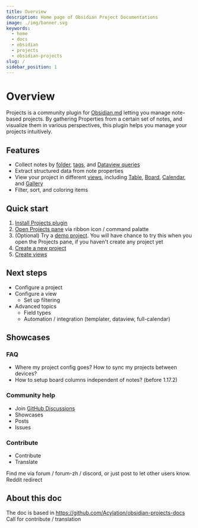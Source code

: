```yaml
---
title: Overview
description: Home page of Obsidian Project Documentations
image: ./img/banner.svg
keywords:
  - home
  - docs
  - obsidian
  - projects
  - obsidian-projects
slug: /
sidebar_position: 1
---
```

# Overview

Projects is a community plugin for [Obsidian.md](https://obsidian.md) letting you manage note-based projects. By gathering Properties from a certain set of notes, and visualize them in various perspectives, this plugin helps you manage your projects intuitively.

## Features

- Collect notes by [folder](./data-sources/folder), [tags](./data-sources/tags), and [Dataview queries](./data-sources/dataview)
- Extract structured data from note properties
- View your project in different [views](./category/views/), including [Table](./views/table), [Board](./views/board), [Calendar](./views/calendar), and [Gallery](./views/gallery)
- Filter, sort, and coloring items

## Quick start

1. [Install Projects plugin](./getting-started/installation)
2. [Open Projects pane](./getting-started/open) via ribbon icon / command palatte
3. (Optional) Try a [demo project](./demo). You will have chance to try this when you open the Projects pane, if you haven't create any project yet
4. [Create a new project](./project/create)
5. [Create views](./views/manage)
## Next steps

- Configure a project
- Configure a view
	- Set up filtering
- Advanced topics
	- Field types
	- Automation / integration (templater, dataview, full-calendar)

## Showcases

### FAQ

- Where my project config goes? How to sync my projects between devices?
- How to setup board columns independent of notes? (before 1.17.2)

### Community help

- Join [GitHub Discussions](https://github.com/marcusolsson/obsidian-projects/discussions)
- Showcases
- Posts
- Issues

### Contribute

- Contribute
- Translate

Find me via forum / forum-zh / discord, or just post to let other users know.
Reddit redirect
## About this doc

The doc is based in https://github.com/Acylation/obsidian-projects-docs
Call for contribute / translation
